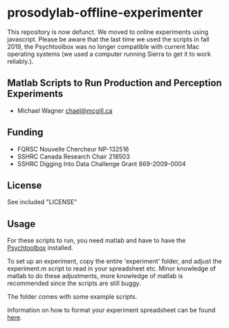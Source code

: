 prosodylab-offline-experimenter
=======================

This repository is now defunct. We moved to online experiments using javascript. 
Please be aware that the last time we used the scripts in fall 2019, the Psychtoolbox was no longer compatible with current Mac operating systems (we used a computer running Sierra to get it to work reliably.). 

## Matlab Scripts to Run Production and Perception Experiments

* Michael Wagner <chael@mcgill.ca>

## Funding

* FQRSC Nouvelle Chercheur NP-132516
* SSHRC Canada Research Chair 218503
* SSHRC Digging Into Data Challenge Grant 869-2009-0004

## License

See included "LICENSE" 

## Usage
For these scripts to run, you need matlab and have to have the [Psychtoolbox](http://psychtoolbox.org/) installed.

To set up an experiment, copy the entire 'experiment' folder, and adjust the experiment.m script to read in your spreadsheet etc. Minor knowledge of matlab to do these adjustments, more knowledge of matlab is recommended since the scripts are still buggy.

The folder comes with some example scripts.

Information on how to format your experiment spreadsheet can be found [here](https://github.com/prosodylab/prosodylab-experimenter/blob/master/instructions.Rmd). 




